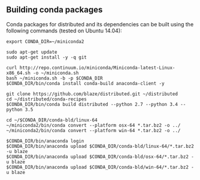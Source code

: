 ## Building conda packages

Conda packages for distributed and its dependencies can be built using the
following commands (tested on Ubuntu 14.04):

```
export CONDA_DIR=~/miniconda2

sudo apt-get update
sudo apt-get install -y -q git

curl http://repo.continuum.io/miniconda/Miniconda-latest-Linux-x86_64.sh -o ~/miniconda.sh
bash ~/miniconda.sh -b -p $CONDA_DIR
$CONDA_DIR/bin/conda install conda-build anaconda-client -y

git clone https://github.com/blaze/distributed.git ~/distributed
cd ~/distributed/conda-recipes
$CONDA_DIR/bin/conda build distributed --python 2.7 --python 3.4 --python 3.5

cd ~/$CONDA_DIR/conda-bld/linux-64
~/miniconda2/bin/conda convert --platform osx-64 *.tar.bz2 -o ../
~/miniconda2/bin/conda convert --platform win-64 *.tar.bz2 -o ../

$CONDA_DIR/bin/anaconda login
$CONDA_DIR/bin/anaconda upload $CONDA_DIR/conda-bld/linux-64/*.tar.bz2 -u blaze
$CONDA_DIR/bin/anaconda upload $CONDA_DIR/conda-bld/osx-64/*.tar.bz2 -u blaze
$CONDA_DIR/bin/anaconda upload $CONDA_DIR/conda-bld/win-64/*.tar.bz2 -u blaze
```
